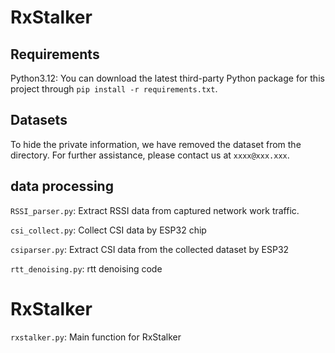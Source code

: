 # RxStalker
## Requirements
Python3.12:
You can download the latest third-party Python package for this project through `pip install -r requirements.txt`.

## Datasets
To hide the private information, we have removed the dataset from the directory. For further assistance, please contact us at `xxxx@xxx.xxx`.

## data processing
`RSSI_parser.py`: Extract RSSI data from captured network work traffic.

`csi_collect.py`: Collect CSI data by ESP32 chip

`csiparser.py`: Extract CSI data from the collected dataset by ESP32

`rtt_denoising.py`: rtt denoising code

# RxStalker

`rxstalker.py`: Main function for RxStalker






